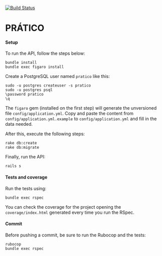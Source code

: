 [![Build Status](https://travis-ci.org/PraticoApp/api.svg?branch=master)](https://travis-ci.org/PraticoApp/api)

# PRÁTICO

#### Setup
To run the API, follow the steps below:
```shell
bundle install
bundle exec figaro install
```
Create a PostgreSQL user named `pratico` like this:
```shell
sudo -u postgres createuser -s pratico
sudo -u postgres psql
\password pratico
\q
```
The `figaro` gem (installed on the first step) will generate the unversioned file `config/application.yml`. Copy and paste the content from `config/application.yml.example` to `config/application.yml` and fill in the data needed.

After this, execute the following steps:
```shell
rake db:create
rake db:migrate
```
Finally, run the API:
```shell
rails s
```

#### Tests and coverage
Run the tests using:
```shell
bundle exec rspec
```
You can check the coverage for the project opening the `coverage/index.html` generated every time you run the RSpec.

#### Commit
Before pushing a commit, be sure to run the Rubocop and the tests:
```shell
rubocop
bundle exec rspec
```
